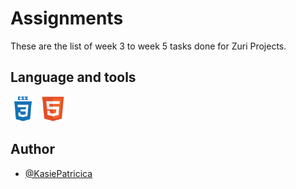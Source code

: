 # Assignments
These are the list of week 3 to week 5 tasks done for Zuri Projects.

## Language and tools
 <img src="https://github.com/devicons/devicon/blob/master/icons/css3/css3-plain-wordmark.svg"  title="CSS3" alt="CSS" width="40" height="40"/>&nbsp;
  <img src="https://github.com/devicons/devicon/blob/master/icons/html5/html5-original.svg" title="HTML5" alt="HTML" width="40" height="40"/>&nbsp;

## Author

- [@KasiePatricica](https://www.github.com/KasiePatricia)

